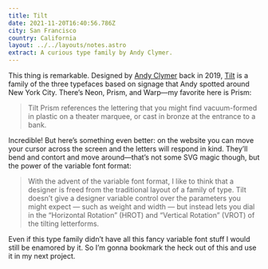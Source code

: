 ```yaml
---
title: Tilt
date: 2021-11-20T16:40:56.786Z
city: San Francisco
country: California
layout: ../../layouts/notes.astro
extract: A curious type family by Andy Clymer.
---
```

This thing is remarkable. Designed by [Andy Clymer](http://www.andyclymer.com/) back in 2019, [Tilt](https://math-practice.github.io/tilt-specimen/) is a family of the three typefaces based on signage that Andy spotted around New York City. There’s Neon, Prism, and Warp—my favorite here is Prism:

> Tilt Prism references the lettering that you might find vacuum-formed in plastic on a theater marquee, or cast in bronze at the entrance to a bank.

Incredible! But here’s something even better: on the website you can move your cursor across the screen and the letters will respond in kind. They’ll bend and contort and move around—that’s not some SVG magic though, but the power of the variable font format:

> With the advent of the variable font format, I like to think that a designer is freed from the traditional layout of a family of type. Tilt doesn’t give a designer variable control over the parameters you might expect — such as weight and width — but instead lets you dial in the “Horizontal Rotation” (HROT) and “Vertical Rotation” (VROT) of the tilting letterforms.

Even if this type family didn’t have all this fancy variable font stuff I would still be enamored by it. So I’m gonna bookmark the heck out of this and use it in my next project.
